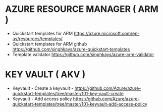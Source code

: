 # AZURE RESOURCE MANAGER ( ARM )

* Quickstart templates for ARM <https://azure.microsoft.com/en-us/resources/templates/>
* Quickstart templates for ARM github <https://github.com/singhkays/azure-quickstart-templates>
* Template validator <https://github.com/singhkays/azure-arm-validator>

# KEY VAULT ( AKV )

* Keyvault - Create a keyvault - <https://github.com/Azure/azure-quickstart-templates/tree/master/101-key-vault-create>
* Keyvault - Add access policy <https://github.com/Azure/azure-quickstart-templates/tree/master/101-keyvault-add-access-policy>